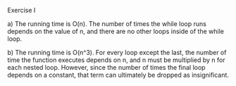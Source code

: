 Exercise I

a) The running time is O(n). The number of times the while loop runs depends on the value of n, and there are no other loops inside of the while loop. 

b) The running time is O(n^3). For every loop except the last, the number of time the function executes depends on n, and n must be multiplied by n for each nested loop. However, since the number of times the final loop depends on a constant, that term can ultimately be dropped as insignificant.